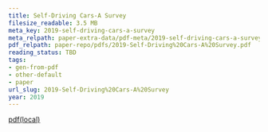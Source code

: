 ```yaml
---
title: Self-Driving Cars-A Survey
filesize_readable: 3.5 MB
meta_key: 2019-self-driving-cars-a-survey
meta_relpath: paper-extra-data/pdf-meta/2019-self-driving-cars-a-survey.yaml
pdf_relpath: paper-repo/pdfs/2019-Self-Driving%20Cars-A%20Survey.pdf
reading_status: TBD
tags:
- gen-from-pdf
- other-default
- paper
url_slug: 2019-Self-Driving%20Cars-A%20Survey
year: 2019
---
```


[pdf(local)](../../paper-repo/pdfs/2019-Self-Driving%20Cars-A%20Survey.pdf)
